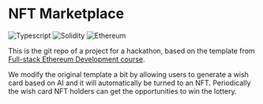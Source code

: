 # NFT Marketplace

![Typescript][typescript-badge]
![Solidity][solidity-badge]
![Ethereum][ethereum-badge]

This is the git repo of a project for a hackathon, based on the template from [Full-stack Ethereum Development course][course].

We modify the original template a bit by allowing users to generate a wish card based on AI and it will automatically be turned to an NFT. Periodically the wish card NFT holders can get the opportunities to win the lottery.


[solidity-badge]:https://img.shields.io/badge/Solidity-e6e6e6?style=for-the-badge&logo=solidity&logoColor=black
[starware]:https://img.shields.io/badge/⭐-Starware-f5a91a?labelColor=grey
[typescript-badge]:https://img.shields.io/badge/TypeScript-007ACC?style=for-the-badge&logo=typescript&logoColor=white
[ethereum-badge]:https://img.shields.io/badge/Ethereum-3C3C3D?style=for-the-badge&logo=Ethereum&logoColor=white
[course]:https://www.youtube.com/playlist?list=PLClcacTLMggPDj8g7vfxZeW6F9gB1VDhA
